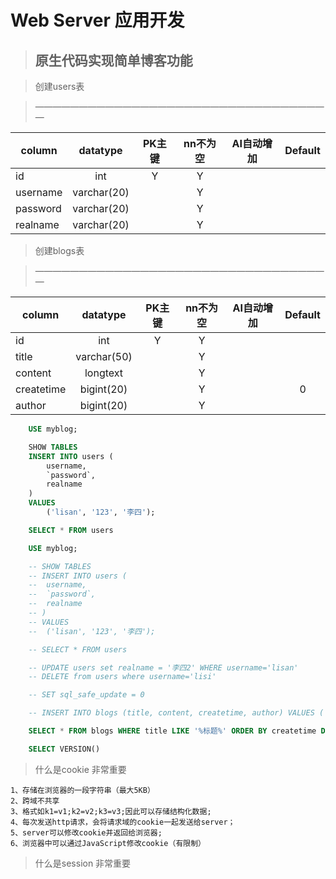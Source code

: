 # Web Server 应用开发

>## 原生代码实现简单博客功能

> 创建users表

> ——————————————————————————————————

| column        | datatype    |  PK主键 | nn不为空 | AI自动增加 | Default |
| --------      | :-----:     | :----:  | :----:   | :----:     | :----:  |
| id            |int          |   Y     |  Y       |            |         |
| username      | varchar(20) |         |  Y       |            |         |
| password      | varchar(20) |         |  Y       |            |         |
| realname      | varchar(20) |         |  Y       |            |         |


> 创建blogs表

> ——————————————————————————————————

| column        | datatype    |  PK主键 | nn不为空 | AI自动增加 | Default |
| --------      | :-----:     | :----:  | :----:  | :----:    | :----:  |
| id            |int          |   Y     |  Y      |           |         |
| title         | varchar(50) |         |  Y      |           |         |
| content       | longtext    |         |  Y      |           |         |
| createtime    | bigint(20)  |         |  Y      |           |     0   |
| author        | bigint(20)  |         |  Y      |           |         |


```SQL
    USE myblog;

    SHOW TABLES 
    INSERT INTO users (
        username,
        `password`,
        realname
    )
    VALUES
        ('lisan', '123', '李四');

    SELECT * FROM users

    USE myblog;

    -- SHOW TABLES 
    -- INSERT INTO users (
    -- 	username,
    -- 	`password`,
    -- 	realname
    -- )
    -- VALUES
    -- 	('lisan', '123', '李四');

    -- SELECT * FROM users

    -- UPDATE users set realname = '李四2' WHERE username='lisan'
    -- DELETE from users where username='lisi'

    -- SET sql_safe_update = 0

    -- INSERT INTO blogs (title, content, createtime, author) VALUES ('标题A','内容A',1546870368066,'lisi')

    SELECT * FROM blogs WHERE title LIKE '%标题%' ORDER BY createtime DESC;

    SELECT VERSION()

```

> 什么是cookie  非常重要

```
1、存储在浏览器的一段字符串（最大5KB）
2、跨域不共享
3、格式如k1=v1;k2=v2;k3=v3;因此可以存储结构化数据;
4、每次发送http请求，会将请求域的cookie一起发送给server；
5、server可以修改cookie并返回给浏览器;
6、浏览器中可以通过JavaScript修改cookie（有限制）

```

> 什么是session  非常重要

```

```
